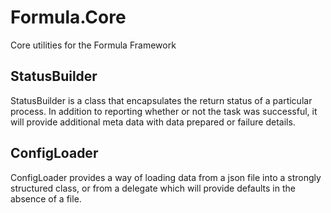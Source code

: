 # Formula.Core
Core utilities for the Formula Framework

## StatusBuilder
StatusBuilder is a class that encapsulates the return status of a particular process.
In addition to reporting whether or not the task was successful, it will provide additional meta data with data prepared or failure details.

## ConfigLoader
ConfigLoader provides a way of loading data from a json file into a strongly structured class, or from a delegate which will provide defaults in the absence of a file.